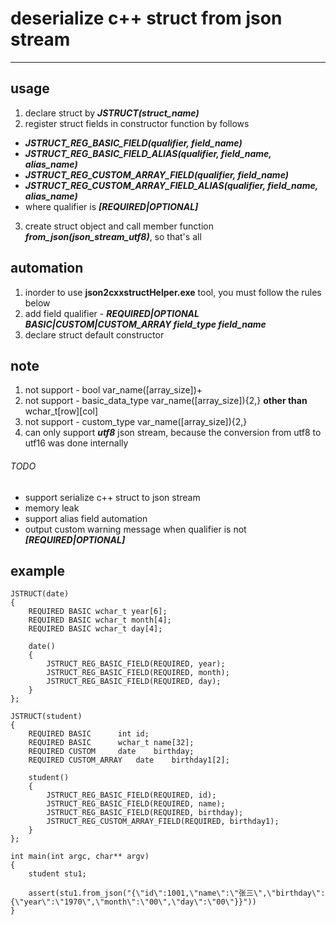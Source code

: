 # deserialize c++ struct from json stream
---
## usage

1. declare struct by ***JSTRUCT(struct_name)***
2. register struct fields in constructor function by follows
* ***JSTRUCT_REG_BASIC_FIELD(qualifier, field_name)***
* ***JSTRUCT_REG_BASIC_FIELD_ALIAS(qualifier, field_name, alias_name)***
* ***JSTRUCT_REG_CUSTOM_ARRAY_FIELD(qualifier, field_name)***
* ***JSTRUCT_REG_CUSTOM_ARRAY_FIELD_ALIAS(qualifier, field_name, alias_name)***
* where qualifier is ***[REQUIRED|OPTIONAL]***
3. create struct object and call member function ***from_json(json_stream_utf8)***, so that's all

## automation
1. inorder to use **json2cxxstructHelper.exe** tool, you must follow the rules below
2. add field qualifier - ***REQUIRED|OPTIONAL BASIC|CUSTOM|CUSTOM_ARRAY field_type field_name***
3. declare struct default constructor

## note
1. not support - bool var_name([array_size])+
2. not support - basic_data_type var_name([array_size]){2,} **other than** wchar_t[row][col]
3. not support - custom_type var_name([array_size]){2,}
4. can only support ***utf8*** json stream, because the conversion from utf8 to utf16 was done internally

###### TODO
* support serialize c++ struct to json stream
* memory leak
* support alias field automation
* output custom warning message when qualifier is not ***[REQUIRED|OPTIONAL]***

## example
```
JSTRUCT(date)
{
	REQUIRED BASIC wchar_t year[6];
	REQUIRED BASIC wchar_t month[4];
	REQUIRED BASIC wchar_t day[4];

	date()
	{
		JSTRUCT_REG_BASIC_FIELD(REQUIRED, year);
		JSTRUCT_REG_BASIC_FIELD(REQUIRED, month);
		JSTRUCT_REG_BASIC_FIELD(REQUIRED, day);
	}
};

JSTRUCT(student)
{
	REQUIRED BASIC		int	id;
	REQUIRED BASIC		wchar_t	name[32];
	REQUIRED CUSTOM		date	birthday;
	REQUIRED CUSTOM_ARRAY	date	birthday1[2];

	student()
	{
		JSTRUCT_REG_BASIC_FIELD(REQUIRED, id);
		JSTRUCT_REG_BASIC_FIELD(REQUIRED, name);
		JSTRUCT_REG_BASIC_FIELD(REQUIRED, birthday);
		JSTRUCT_REG_CUSTOM_ARRAY_FIELD(REQUIRED, birthday1);
	}
};

int main(int argc, char** argv)
{
	student stu1;

	assert(stu1.from_json("{\"id\":1001,\"name\":\"张三\",\"birthday\":{\"year\":\"1970\",\"month\":\"00\",\"day\":\"00\"}}"))
}
```
